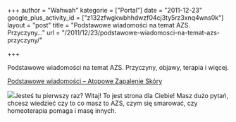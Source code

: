 +++
author = "Wahwah"
kategorie = ["Portal"]
date = "2011-12-23"
google_plus_activity_id = ["z132zfwgkwbhhdwzf04cj3ty5rz3xnq4wns0k"]
layout = "post"
title = "Podstawowe wiadomości na temat AZS. Przyczyny…"
url = "/2011/12/23/podstawowe-wiadomosci-na-temat-azs-przyczyny/"

+++

Podstawowe wiadomości na temat AZS. Przyczyny, objawy, terapia i więcej.

[Podstawowe wiadomości – Atopowe Zapalenie Skóry][1]

<img src="http://images0-focus-opensocial.googleusercontent.com/gadgets/proxy?container=focus&gadget=a&resize_h=100&url=http%3A%2F%2Fwww.atopowe-zapalenie.pl%2Fmediawiki%2Fimages%2Fthumb%2Ff%2Ff7%2FAtopowe-diagram.png%2F180px-Atopowe-diagram.png" class="alignleft" />Jesteś tu pierwszy raz? Witaj! To jest strona dla Ciebie! Masz dużo pytań, chcesz wiedzieć czy to co masz to AZS, czym się smarować, czy homeoterapia pomaga i masę innych.

 [1]: http://www.atopowe-zapalenie.pl/atopedia/Podstawowe_wiadomo%C5%9Bci